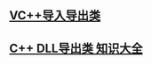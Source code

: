 ## [VC++导入导出类](https://www.cnblogs.com/hanford/p/6177883.html)
## [C++ DLL导出类 知识大全](https://www.cnblogs.com/lidabo/p/7121745.html)

